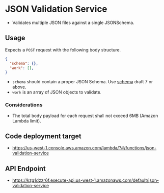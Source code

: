 # JSON Validation Service

- Validates multiple JSON files against a single JSONSchema.

## Usage

Expects a `POST` request with the following body structure.

```JSON
{
  "schema": {},
  "work": [],
}
```

- `schema` should contain a proper JSON Schema. Use [schema](http://json-schema.org/draft-07/schema) draft 7 or above.
- `work` is an array of JSON objects to validate.

### Considerations

- The total body payload for each request shall not exceed 6MB (Amazon Lambda limit).

## Code deployment target

- https://us-west-1.console.aws.amazon.com/lambda/?#/functions/json-validation-service

## API Endpoint

- https://kzg1dzzr6f.execute-api.us-west-1.amazonaws.com/default/json-validation-service
